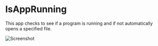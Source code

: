 # IsAppRunning
This app checks to see if a program is running and if not automatically opens a specified file.

![Screenshot](dlublin.github.com/IsAppRunning/Img/AppScreenshot.jpg)